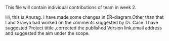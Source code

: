 This file will contain individual contributions of team in week 2.

Hi, this is Anurag. I have made some changes in ER-diagram.Other than that I and Sravya had worked on the comments suggested by Dr. Case. I have suggested Project tittle ,corrected the published Version link,email address and suggested the aim under the scope. 

